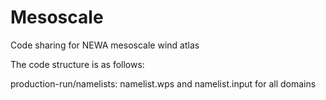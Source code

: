 # Mesoscale
Code sharing for NEWA mesoscale wind atlas

The code structure is as follows:

production-run/namelists: namelist.wps and namelist.input for all domains

